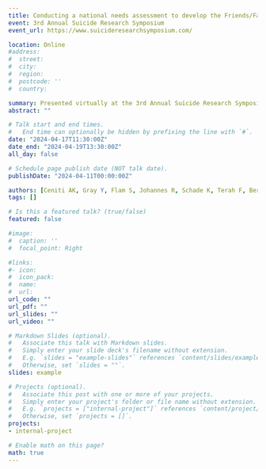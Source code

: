 ```yaml
---
title: Conducting a national needs assessment to develop the Friends/Family of Individuals at Risk of Suicide Training (FIRST) Program (Oral)
event: 3rd Annual Suicide Research Symposium
event_url: https://www.suicideresearchsymposium.com/

location: Online
#address:
#  street: 
#  city: 
#  region: 
#  postcode: ''
#  country: 

summary: Presented virtually at the 3rd Annual Suicide Research Symposium, cohosted by the American Foundation for Suicide Prevention.
abstract: ""

# Talk start and end times.
#   End time can optionally be hidden by prefixing the line with `#`.
date: "2024-04-17T11:30:00Z"
date_end: "2024-04-19T13:30:00Z"
all_day: false

# Schedule page publish date (NOT talk date).
publishDate: "2024-04-11T00:00:00Z"

authors: [Ceniti AK, Gray Y, Flam S, Johannes R, Schade K, Terah F, Bergmans Y, Rizvi SJ]
tags: []

# Is this a featured talk? (true/false)
featured: false

#image:
#  caption: ''
#  focal_point: Right

#links:
#- icon: 
#  icon_pack: 
#  name: 
#  url: 
url_code: ""
url_pdf: ""
url_slides: ""
url_video: ""

# Markdown Slides (optional).
#   Associate this talk with Markdown slides.
#   Simply enter your slide deck's filename without extension.
#   E.g. `slides = "example-slides"` references `content/slides/example-slides.md`.
#   Otherwise, set `slides = ""`.
slides: example

# Projects (optional).
#   Associate this post with one or more of your projects.
#   Simply enter your project's folder or file name without extension.
#   E.g. `projects = ["internal-project"]` references `content/project/deep-learning/index.md`.
#   Otherwise, set `projects = []`.
projects:
- internal-project

# Enable math on this page?
math: true
---
```


